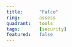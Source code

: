 ```yaml
---
title:      "Falco"
ring:       assess
quadrant:   tools
tags:       [security]
featured:   false
---
```


